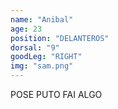 ```yaml
---
name: "Anibal"
age: 23
position: "DELANTEROS"
dorsal: "9"
goodLeg: "RIGHT"
img: "sam.png"
---
```


POSE PUTO FAI ALGO
